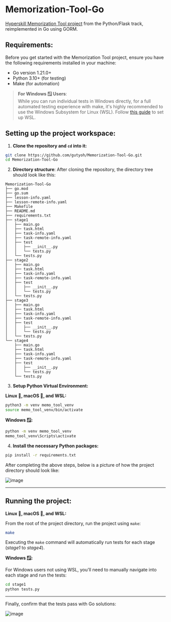 # Memorization-Tool-Go
[Hyperskill Memorization Tool project](https://hyperskill.org/projects/159) from the Python/Flask track, reimplemented in Go using GORM.

## Requirements:

Before you get started with the Memorization Tool project, ensure you have the following requirements installed in your machine:

- Go version 1.21.0+
- Python 3.10+ (for testing)
- Make (for automation)

> **For Windows 🪟 Users**:  
> While you can run individual tests in Windows directly, for a full automated testing experience with make, it's highly recommended to use the Windows Subsystem for Linux (WSL). Follow [this guide](https://docs.microsoft.com/en-us/windows/wsl/install) to set up WSL.


## Setting up the project workspace:

1. **Clone the repository and `cd` into it:**

```bash
git clone https://github.com/gutyoh/Memorization-Tool-Go.git
cd Memorization-Tool-Go
```

2. **Directory structure**: After cloning the repository, the directory tree should look like this:

```
Memorization-Tool-Go
├── go.mod
├── go.sum
├── lesson-info.yaml
├── lesson-remote-info.yaml
├── Makefile
├── README.md
├── requirements.txt
├── stage1
│   ├── main.go
│   ├── task.html
│   ├── task-info.yaml
│   ├── task-remote-info.yaml
│   ├── test
│   │   ├── __init__.py
│   │   └── tests.py
│   └── tests.py
├── stage2
│   ├── main.go
│   ├── task.html
│   ├── task-info.yaml
│   ├── task-remote-info.yaml
│   ├── test
│   │   ├── __init__.py
│   │   └── tests.py
│   └── tests.py
├── stage3
│   ├── main.go
│   ├── task.html
│   ├── task-info.yaml
│   ├── task-remote-info.yaml
│   ├── test
│   │   ├── __init__.py
│   │   └── tests.py
│   └── tests.py
└── stage4
    ├── main.go
    ├── task.html
    ├── task-info.yaml
    ├── task-remote-info.yaml
    ├── test
    │   ├── __init__.py
    │   └── tests.py
    └── tests.py
```

3. **Setup Python Virtual Environment:**

**Linux 🐧, macOS 🍏, and WSL:**

```bash
python3 -m venv memo_tool_venv
source memo_tool_venv/bin/activate
```

**Windows 🪟:**

```bash
python -m venv memo_tool_venv
memo_tool_venv\Scripts\activate
```

4. **Install the necessary Python packages:**

```bash
pip install -r requirements.txt
```

After completing the above steps, below is a picture of how the project directory should look like:

![image](https://github.com/gutyoh/Memorization-Tool-Go/assets/8846884/5b125647-1ab9-461a-ad78-b3459aadac21)

---

## Running the project:

**Linux 🐧, macOS 🍏, and WSL:**

From the root of the project directory, run the project using `make`:
```bash
make
```

Executing the `make` command will automatically run tests for each stage (_stage1_ to _stage4_).


**Windows 🪟:**

For Windows users not using WSL, you'll need to manually navigate into each stage and run the tests:

```bash
cd stage1
python tests.py
```

---

Finally, confirm that the tests pass with Go solutions:

![image](https://github.com/gutyoh/Memorization-Tool-Go/assets/8846884/32ca8b7c-3478-4490-8eed-50b7c71756ab)
